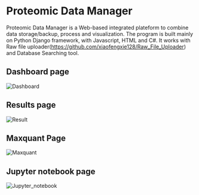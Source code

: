 # Proteomic Data Manager
Proteomic Data Manager is a Web-based integrated plateform to combine data storage/backup, process and visualization. The program is built mainly on Python Django framework, with Javascript, HTML and C#. It works with Raw file uploader(https://github.com/xiaofengxie128/Raw_File_Uploader) and Database Searching tool.

## Dashboard page
![Dashboard](https://user-images.githubusercontent.com/77813931/153958330-3c2f238b-9827-4d50-ab35-cad1a7b5d700.jpg)

## Results page
![Result](https://user-images.githubusercontent.com/77813931/153958358-428b131f-d359-4ed2-9fae-68e69d608085.jpg)
## Maxquant Page
![Maxquant](https://user-images.githubusercontent.com/77813931/153958582-0f78e502-8db8-4594-998d-52049029f6a9.jpg)
## Jupyter notebook page
![Jupyter_notebook](https://user-images.githubusercontent.com/77813931/153958812-51924f48-ee6c-422c-a8af-c2afe6f936c8.jpg)
